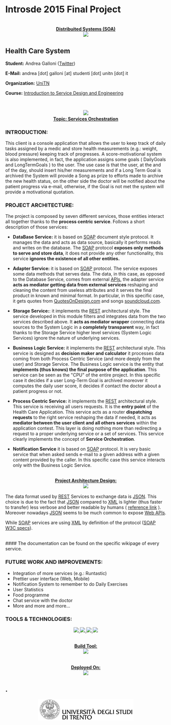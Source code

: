 # Introsde 2015 Final Project

<p align="center">
  <br/><b><a href="https://en.wikipedia.org/wiki/Distributed_computing">Distribuited Systems (SOA)</a></b><br/>
  <img src="https://avatars2.githubusercontent.com/u/16534367?v=3&s=300" width="100">
</p>

## Health Care System

**Student:** Andrea Galloni ([Twitter](https://twitter.com/andreagalloni92))

**E-Mail:** andrea [dot] galloni [at] studenti [dot] unitn [dot] it

**Organization:** [UniTN](http://www.unitn.it/en)

**Course:** [Introduction to Service Design and Engineering](https://sites.google.com/site/introsdeunitn/)

<p align="center"><br/></p>
<p align="center">
  <img src="https://s3.amazonaws.com/kinlane-productions/bw-icons/bw-conductor.png" width="50">
  <br/><b><a href="https://en.wikipedia.org/wiki/Orchestration_(computing)">Topic: Services Orchestration</a></b><br/>
</p>

### INTRODUCTION:

This client is a console application that allows the user to keep track of daily tasks assigned by a medic and store health measurements (e.g.: weight, blood pressure) keeping track of progresses. A score-motivational system is also implemented, in fact, the application  assigns some goals ( DailyGoals and LongTermGoals ) to the user.
The use case is that the user, at the and of the day, should insert his/her measurements and if a Long Term Goal is archived the System will provide a Song as prize to efforts made to archive the new health status, on the other side the doctor will be notified about the patient progress via e-mail, otherwise, if the Goal is not met the system will provide a motivational quotation.

### PROJECT ARCHITECTURE:

The project is composed by seven different services, those entities interact all together thanks to the **process centric service**. Follows a short description of those services:

+ **DataBase Service:** it is based on [SOAP](https://en.wikipedia.org/wiki/SOAP) document style protocol. It manages the data and acts as data source, basically it performs reads and writes on the database. The [SOAP](https://en.wikipedia.org/wiki/SOAP) protocol **exposes only methods to serve and store data**, it does not provide any other functionality, this service **ignores the existence of all other entities.**

+ **Adapter Service:** it is based on [SOAP](https://en.wikipedia.org/wiki/SOAP) protocol. The service exposes some data methods that serves data. The data, in this case, as opposed to the Database Service, comes from external [APIs](https://en.wikipedia.org/wiki/Web_API), the adapter service **acts as mediator getting data from external services** reshaping and cleaning the content from useless attributes and it serves the final product in known and minimal format. In particular, in this specific case, it gets quotes from [QuotesOnDesign.com](http://quotesondesign.com/) and songs [soundcloud.com](https://soundcloud.com/).  

+ **Storage Service:**: it implements the [REST](https://en.wikipedia.org/wiki/Representational_state_transfer) architectural style. The service developed in this module filters and integrates data from the two services described above. It **acts as mediator wrapper** connecting data sources to the System Logic in a **completely transparent** way, in fact thanks to the Storage Service higher level services (System Logic Services) ignore the nature of underlying services.

+ **Business Logic Service:** it implements the [REST](https://en.wikipedia.org/wiki/Representational_state_transfer) architectural style. This service is designed as **decision maker and calculator** it processes data coming from both Process Centric Service (and more deeply from the user) and Storage Service. The Business Logic service is the entity that **implements (thus knows) the final purpose of the application**. This service can be seen as the "CPU" of the entire project. In this specific case it decides if a user Long-Term Goal is archived moreover it computes the daily user score, it decides if contact the doctor about a patient progress or not.

+ **Process Centric Service:** it implements the [REST](https://en.wikipedia.org/wiki/Representational_state_transfer) architectural style. This service is receiving all users requests. It is the **entry point** of the Health Care Application. This service acts as a router **dispatching requests** to the right service reshaping the data if needed, it acts as **mediator between the user client and all others services** within the application contest. This layer is doing nothing more than redirecting a request to a proper underlying service or a set of services. This service clearly implements the concept of **Service Orchestration**.

+ **Notification Service** it is based on [SOAP](https://en.wikipedia.org/wiki/SOAP) protocol. It is very basic service that when asked sends e-mail to a given address with a given content provided by the caller. In this specific case this service interacts only with the Business Logic Service.

<p align="center">
  <br/><b><a href="https://en.wikipedia.org/wiki/Service-oriented_architecture">
  Project Architecture Design:</a></b><br/>
  <img src="imgs/HealthCareSystem.png">
</p>

The data format used by [REST](https://en.wikipedia.org/wiki/Representational_state_transfer) Services to exchange data is [JSON](https://en.wikipedia.org/wiki/JSON). This choice is due to the fact that [JSON](https://en.wikipedia.org/wiki/JSON) compared to [XML](https://en.wikipedia.org/wiki/XML) is lighter (thus faster to transfer) less verbose and better readable by humans ( [reference link](https://www.quora.com/Markup-Languages/What-are-the-advantages-of-JSON-over-XML) ). Moreover nowadays [JSON](https://en.wikipedia.org/wiki/JSON) seems to be much common to expose [Web APIs](https://en.wikipedia.org/wiki/Web_API).

While [SOAP](https://en.wikipedia.org/wiki/SOAP) services are using [XML](https://en.wikipedia.org/wiki/XML) by definition of the protocol ([SOAP W3C specs](https://www.w3.org/TR/soap/)).

<br/>
#### The documentation can be found on the specific wikipage of every service.
<br/>

### FUTURE WORK AND IMPROVEMENTS:

+ Integration of more services (e.g.: Runtastic)
+ Prettier user interface (Web, Mobile)
+ Notification System to remember to do Daily Exercises
+ User Statistics
+ Food programme
+ Chat service with the doctor
+ More and more and more...


### TOOLS & TECHNOLOGIES:

<p align="center">

  <a href="https://www.sqlite.org/">
  <img src="http://vignette1.wikia.nocookie.net/databasemanagement/images/c/c2/SQLite_Logo-3e5453f0a4c3e6f5.gif/revision/latest?cb=20111014145321" width="150">
  </a>
  <a href="https://en.wikipedia.org/wiki/Java_(programming_language)">
  <img src="http://blog.newrelic.com/wp-content/uploads/javalogo.png" width="150">
  </a>
  <a href="https://git-scm.com/">
  <img src="https://upload.wikimedia.org/wikipedia/commons/thumb/e/e0/Git-logo.svg/2000px-Git-logo.svg.png" width="200">
  </a>
  <a href="https://www.jetbrains.com/idea/">
  <img src="https://pbs.twimg.com/profile_images/674914166239571968/0R_pWWlt.png"  height="90">
  </a>
</p>



<p align="center">
  <br/><b><a href="https://ant.apache.org/">Build Tool:</a></b><br/>
  <a href="https://ant.apache.org/">
  <img src="http://jansensan.net/images/blog/post0016_001.jpg" height="90">
  </a>
</p>


<p align="center">
  <br/><b><a href="https://www.heroku.com/">Deployed On:</a></b><br/>
  <a href="https://www.heroku.com/">
  <img src="https://upload.wikimedia.org/wikipedia/en/a/a9/Heroku_logo.png" width="200">
  </a>
</p>


## .

<p align="center">
  <a href="http://unitn.it/en">
  <img src="https://raw.githubusercontent.com/sn1p3r46/introsde-2015-assignment-3-client/master/images/LogoUniTn.png" width="300">
  </a>
</p>
